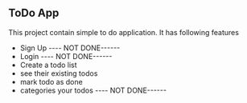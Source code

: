 
##  ToDo App
This project contain simple to do application.
 It has following features

- Sign Up     ---- NOT DONE------
- Login       ---- NOT DONE------
- Create a todo list
- see their existing todos
- mark todo as done
- categories your todos       ---- NOT DONE------